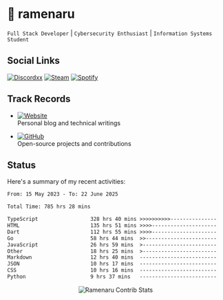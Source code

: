 # 🍜 ramenaru

`Full Stack Developer` | `Cybersecurity Enthusiast` | `Information Systems Student`

## Social Links
[![Discordxx](https://img.shields.io/badge/Discord-7289da?style=flat&logo=discord&logoColor=white)](https://discordapp.com/users/503291004200157185)
[![Steam](https://img.shields.io/badge/Steam-1b2838?style=flat&logo=steam&logoColor=white)](https://steamcommunity.com/id/ramenaru)
[![Spotify](https://img.shields.io/badge/Spotify-1ED760?logo=spotify&logoColor=white)](https://open.spotify.com/user/zehfiusachi8zilte5bqkjl2l)

## Track Records
- [![Website](https://img.shields.io/badge/Websites-FF7139?style=for-the-badge&logo=ghost&logoColor=white)](https://ramenaru.me)  
  Personal blog and technical writings

- [![GitHub](https://img.shields.io/badge/Github_Projects-181717?style=for-the-badge&logo=github&logoColor=white)](https://github.com/ramenaru)  
  Open-source projects and contributions

## Status

Here's a summary of my recent activities:

<!--START_SECTION:waka-->

```txt
From: 15 May 2023 - To: 22 June 2025

Total Time: 785 hrs 28 mins

TypeScript                 328 hrs 40 mins >>>>>>>>>>---------------   41.84 %
HTML                       135 hrs 51 mins >>>>---------------------   17.30 %
Dart                       112 hrs 55 mins >>>>---------------------   14.38 %
Go                         58 hrs 44 mins  >>-----------------------   07.48 %
JavaScript                 26 hrs 59 mins  >------------------------   03.44 %
Other                      18 hrs 25 mins  >------------------------   02.35 %
Markdown                   12 hrs 40 mins  -------------------------   01.61 %
JSON                       10 hrs 17 mins  -------------------------   01.31 %
CSS                        10 hrs 16 mins  -------------------------   01.31 %
Python                     9 hrs 37 mins   -------------------------   01.22 %
```

<!--END_SECTION:waka-->

<div style="text-align: center;">
   <img align="center" src="https://github-readme-streak-stats.herokuapp.com/?user=Ramenaru&theme=dark&card_width=520" alt="Ramenaru Contrib Stats" />
</div>

